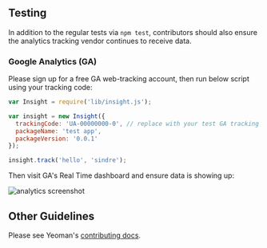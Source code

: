 ## Testing

In addition to the regular tests via `npm test`, contributors should also ensure the analytics tracking vendor continues to receive data.

### Google Analytics (GA)

Please sign up for a free GA web-tracking account, then run below script using your tracking code:

```js
var Insight = require('lib/insight.js');

var insight = new Insight({
  trackingCode: 'UA-00000000-0', // replace with your test GA tracking code
  packageName: 'test app',
  packageVersion: '0.0.1'
});

insight.track('hello', 'sindre');
```

Then visit GA's Real Time dashboard and ensure data is showing up:

![analytics screenshot](screenshot-real-time.png)


## Other Guidelines

Please see Yeoman's [contributing docs](https://github.com/yeoman/yeoman/blob/master/contributing.md).
